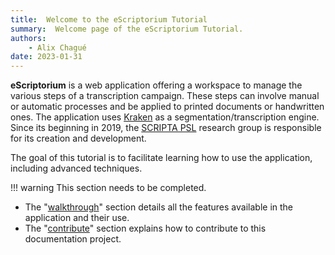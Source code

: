 ```yaml
---
title:  Welcome to the eScriptorium Tutorial
summary:  Welcome page of the eScriptorium Tutorial.
authors:
    - Alix Chagué
date: 2023-01-31
---
```



**eScriptorium** is a web application offering a workspace to manage the various steps of a transcription campaign. These steps can involve manual or automatic processes and be applied to printed documents or handwritten ones. The application uses [Kraken](https://kraken.re/) as a segmentation/transcription engine. Since its beginning in 2019, the [SCRIPTA PSL](https://scripta.psl.eu/) research group is responsible for its creation and development.

The goal of this tutorial is to facilitate learning how to use the application, including advanced techniques.  

!!! warning
    This section needs to be completed.
    
<!--- The "[set up](#)" section highlights the main source of information on how to install the application.-->
<!--- The "quick start" section offers a simple tutorial to start getting familiar with the application.-->
- The "[walkthrough](walkthrough.md)" section details all the features available in the application and their use.
- The "[contribute](contribute.md)" section explains how to contribute to this documentation project.
